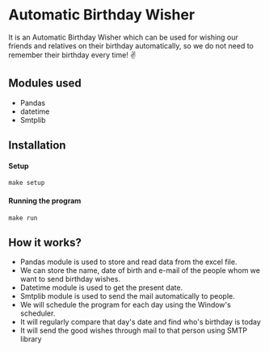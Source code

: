 # Automatic Birthday Wisher
It is an Automatic Birthday Wisher which can be used for wishing our friends and relatives on their birthday automatically, so we do not need to remember their birthday every time! ✌ <br>

## Modules used
<ul>
<li>Pandas</li>
<li>datetime</li>
<li>Smtplib</li>
</ul>

## Installation

#### Setup

`make setup`
    
#### Running the program

 `make run`

## How it works?
<ul>
<li>Pandas module is used to store and read data from the excel file.</li>
<li>We can store the name, date of birth and e-mail of the people whom we want to send birthday wishes.</li>
<li>Datetime module is used to get the present date.</li>
<li>Smtplib module is used to send the mail automatically to people.</li>
<li>We will schedule the program for each day using the Window's scheduler.</li>
<li>It will regularly compare that day's date and find who's birthday is today</li>
<li>It will send the good wishes through mail to that person using SMTP library</li>
</ul>
